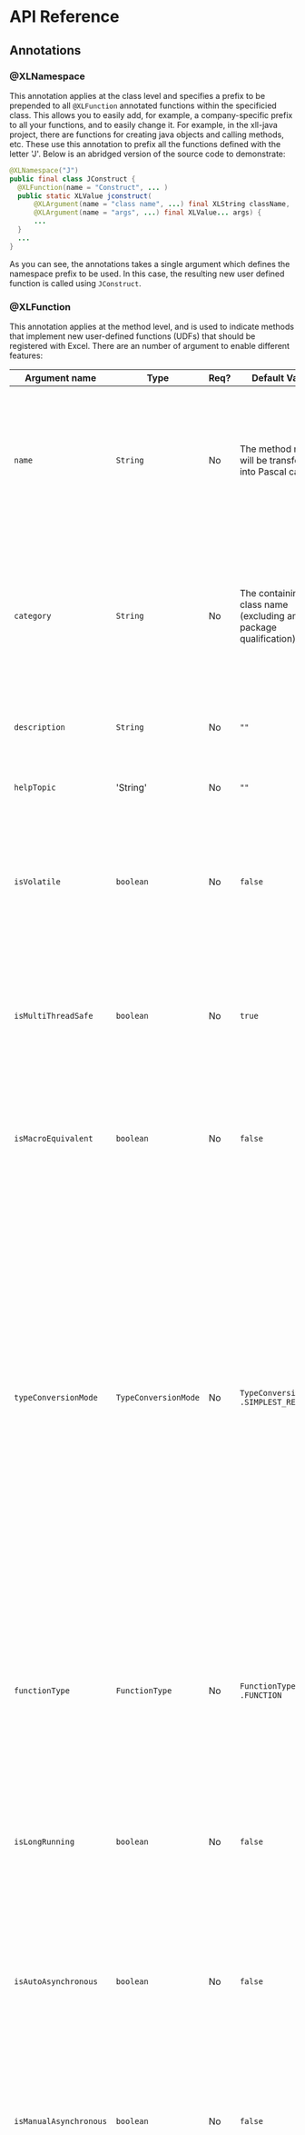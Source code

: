 API Reference
=============

## Annotations
### @XLNamespace
This annotation applies at the class level and specifies a prefix to be prepended to all `@XLFunction` annotated functions within
the specificied class.  This allows you to easily add, for example, a company-specific prefix to all your functions, and to easily
change it.  For example, in the xll-java project, there are functions for creating java objects and calling methods, etc.  These use
this annotation to prefix all the functions defined with the letter 'J'.  Below is an abridged version of the source code to demonstrate:

```java
@XLNamespace("J")
public final class JConstruct {
  @XLFunction(name = "Construct", ... )
  public static XLValue jconstruct(
      @XLArgument(name = "class name", ...) final XLString className,
      @XLArgument(name = "args", ...) final XLValue... args) {
      ...
  }
  ...
}
```
As you can see, the annotations takes a single argument which defines the namespace prefix to be used.  In this case, the resulting
new user defined function is called using `JConstruct`.

### @XLFunction
This annotation applies at the method level, and is used to indicate methods that implement new user-defined functions (UDFs) that should
be registered with Excel.  There are an number of argument to enable different features:

| Argument name | Type | Req? | Default Value | Description |
|---------------|------|-----------|---------------|-------------|
| `name` | `String` | No | The method name will be transformed into Pascal case | The name with which to register the function with Excel, with any `@XLNamespace` prepended. This name, together with the namespace, should typically match the Excel style of Pascal case with an initial uppercase letter. |
| `category` | `String` | No | The containing class name (excluding any package qualification) | The category in which the function sits.  Excel supports a one-level heirarchy with which to group functions, and thisis it's name.  This heirarchy can be used as a filter when browsing available function in the Insert function dialog. |
| `description` | `String` | No | `""` | The description of the function, as displayed in the Insert function dialog in Excel. |
| `helpTopic` | 'String' | No | `""` | The help topic under which this function should appear in Excel help. |
| `isVolatile` | `boolean` | No | `false` | Notifies Excel as to whether cells containing expressions with this function should be recalculated after *any* calculation.  Use with caution as it can cause many recalculation calls. |
| `isMultiThreadSafe` | `boolean` | No | `true` | Tells Excel this function can safely be called from multiple threads at once.  This means Excel will call in multple threads from it's thread pool, but some macro-class API calls may not be available. |
| `isMacroEquivalent` | `boolean` | No | `false` | Tells Excel this function is macro-equivalent.  This means it will only be called from Excel's main thread, but may mean some extra API calls are available. |
| `typeConversionMode` | `TypeConversionMode` | No | `TypeConversionMode` `.SIMPLEST_RESULT` | Indicates to the Java/Excel type  conversion system what type of type conversions are desired.  Options are `SIMPLEST_RESULT`, which converts results into the most  primitive type possible (e.g. an Excel Number `XLNumber` rather than a java.lang.Double object handle); `OBJECT_RESULT`, which forces the type conversion system to return an object handle (possibly boxing the value) and; `PASSTHROUGH`, which is used only by the type conversion system itself when performing conversions recursively (e.g. on the elements on an array) to avoid types being converted more than once. |
| `functionType` | `FunctionType` | No | `FunctionType` `.FUNCTION` | Tells Excel whether this function is a `FUNCTION` or a `COMMAND`.  Commands can be triggered by buttons and other events outside of the context of function calculations and may be able to access API calls not available to functions. |
| `isLongRunning` | `boolean` | No | `false` | Hint to the add-in that this function may take a significant amount of time to execute.  This currently does nothing, but could be used to trigger auto-asynchonous or interruptable execution. |
| `isAutoAsynchronous` | `boolean` | No | `false` | Tell the add-in to register the function as asynchronous, but to handle the blocking callback within the add-in transparently and use the add-ins asynchronous thread pool to execute the function. |
| `isManualAsynchronous` | `boolean` | No | `false` | Register an asynchronous function, but handle the callback manually.  This is not currently supported and is just the same as `isAutoAsynchronous`.  It should not currently be used. |
| `isCallerRequired` | `boolean` | No | `false` | Tell the add-in to pass the caller information (the cell reference the calculation is taking place in, for example) as the first parameter to the method.  This is not currently supported and should not be used. |


### @XLParameter
This annotation applies to parameters to the method implementing a user-defined function (which should have been annotated with 
`@XLFunction`) and is used to supply meta-data about each parameter to Excel during function registration.  Below is a list of the
available annotation arguments.

| Argument name | Type | Req? | Default Value | Description |
|---------------|------|-----------|---------------|-------------|
| `name` | `String` | No | param name if avail. else param*x* | The name of the parameter, as it is to appear in the Insert function dialog. | 
| `description` | `String` | No | `""` | The description of the parameter, as it is to appear in the Insert function dialog. |
| `optional` | `boolean` | No | `false` | Whether the argument should be considered optional.  Optional parameters will be passed as `null` if not provided otherwise an Exception will be thrown. |
| `referenceType` | `boolean` | No | `false` | This indicates whether an argument should be registered as being a reference type (e.g.
an `XLLocalReference` or `XLMultiReferences` or `XLArray` byref. This will probably only work with commands rather than functions and
hasn't been tested. |

### @XLConstant
This annotation can be applied either to fields, or to classes.  If applied to public fields, it will register a user-defined function
of the same name that returns the value of the field.  If applied to a class, it will register user-defined functions for all public
fields of the class.

| Argument name | Type | Req? | Default Value | Description |
|---------------|------|-----------|---------------|-------------|
| `name` | `String` | No | The field name will be transformed into Pascal case | The name with which to register the function with Excel, with any `@XLNamespace` prepended. This name, together with the namespace, should typically match the Excel style of Pascal case with an initial uppercase letter. |
| `category` | `String` | No | The containing class name (excluding any package qualification) | The category in which the function sits.  Excel supports a one-level heirarchy with which to group functions, and thisis it's name.  This heirarchy can be used as a filter when browsing available function in the Insert function dialog. |
| `description` | `String` | No | `""` | The description of the function, as displayed in the Insert function dialog in Excel. |
| `helpTopic` | 'String' | No | `""` | The help topic under which this function should appear in Excel help. |
| `typeConversionMode` | `TypeConversionMode` | No | `TypeConversionMode` `.SIMPLEST_RESULT` | Indicates to the Java/Excel type  conversion system what type of type conversions are desired.  Options are `SIMPLEST_RESULT`, which converts results into the most  primitive type possible (e.g. an Excel Number `XLNumber` rather than a java.lang.Double object handle); `OBJECT_RESULT`, which forces the type conversion system to return an object handle (possibly boxing the value) and; `PASSTHROUGH`, which is used only by the type conversion system itself when performing conversions recursively (e.g. on the elements on an array) to avoid types being converted more than once. |

## The type system
XL4J includes a set of immutable Java types that directly mirror the types used by Excel natively and these types are mapped to and 
from the C union known as `XLOPER12` that is defined by the Excel SDK when calls cross from Java to and from the native code part of 
the add-in.  

Use of these types is mostly optional: the type converter system can convert to and from normal Java types in most cases, but in some
cases you might prefer the explicit control of using these types.  Why might you prefer them?  You will avoid the small overhead of
the type converter system, you may be performing lower level Excel API calls (once available) that require certain types, or you may
want access to reference types containing `XLRange` range references rather than by-value style arrays.

All of these types are immutable, implement `equals` and `hashCode` and have descriptive `toString` implementations suitable for
debugging.  They also all extend the `XLValue` interface, which, beyond acting as a marker interface to collect all the types together,
defines a visitor pattern `accept()` method to make it more efficient to implement functionality that depends on the supplied type 
than a chain of `instanceof` checks.

### XLNumber
This wraps a number type.  This can be any double-precision floating point number, but note that Excel does not support cells containing
`Inf` (infinity) or `NaN` (not-a-number) and sub-normals are truncated to zero.  See `XLError` instances.  It is important to 
understand that Excel represents percentages, integers, accountancy amounts, even dates, as a formatting issue - the underlying
representation of all these as a double-precision floating point value.  You may therefore need to format your data to see the required
format after returning it.  It is intended that future versions of XL4J will add functionality to automatically format results as required.

```java
XLNumber xlNumber = XLNumber.of(3.4d);
double number = xlNumber.getValue();
int i = 12345;
XLNumber xlNumberFromInt = XLNumber.of(i);
i = xlNumberFromInt.getAsInt();
long l = 123345
XLNumber xlNumberFromLong = XLNumber.of(l);
l = xlNumberFromLong.getAsLong();
short s = xlNumber.getAsShort();
float f = xlNumber.getAsFloat();
double d = xlNumber.getAsDouble(); // same as getValue()
```

#### Dates and times
**Dates** and **times** are actually represented using `XLNumber` - the number represents the number of days since either 0th January
1900 (yes, the day before 1st January 1900, there is a reason of sorts!) or 0th January 1904, depending on whether the worksheet is in
1900 or 1904 mode.  

1904 mode is used in the Mac version of Excel for historical reasons.  Which mode is used for a given workbook is configured from the
options section in Excel.  For Windows-created sheets it will always be 1900-mode unless specifically set up otherwise.  There is 
another twist though.  Normally, years that start centuries that aren't a multiple of 100 skip a leap year (unless the year is also
a multiple of 400 years).  This means the year 1900 should have skipped a leap year.  However, Excel counts the 29th February as a
valid day, although it supresses it - this is why the day count starts on 0th January, to remove the extra day.  This was originally
done for efficiency reasons in Lotus 1-2-3, because it means you can every forth year is a leap year without needing special logic for 
1900, which is faster.

See the section on type converters for details on conversion of `Date` and Java 8/JSR-310 types `LocalDate` and `LocalDateTime`.

### XLString
This wraps a string type.  This can be a unicode string up to 32K characters long.  Some typical uses:

```java
XLString xlString = XLString.of("Hello Excel!")
String string = xlString.getValue();
if (xlString.isObject()) { // String has object handle prefix
  XLObject xlObject = xlString.toXLObject(); // See XLObject for details.
}
System.out.println(xlString.toString());
```

### XLBoolean
This wraps a boolean, and is implemented as a Java `enum`.  It still implements `XLValue` so remains part of the class heirarchy.
```java
XLBoolean xlBooleanT = XLBoolean.TRUE;
XLBoolean xlBooleanF = XLBoolean.FALSE;
// use of enum in switch
switch (xlBooleanT) {
  case XLBoolean.TRUE:
    // it was true
    break;
  case XLBoolean.FALSE:
    // it was false
    break;
}
// use of enum in if
if (xlBooleanT == XLBoolean.TRUE) {
  // yes
}
// show conversion to and from boolean
boolean b = true;
XLBoolean converted = XLBoolean.from(b);
if (converted.getValue()) {
  // yes
}
```

### XLArray
This type represents an Excel array of either one or two dimensions.  Excel has two ways of specifying an array as an input to a
function.  One is explicit, using  curly brackets and comma-separated list syntax `{1, 2, 3}`, which is quite rarely used, or a range 
of the form A1:B2.  A range is not necessarily an array, and if the parameter is registered as a reference type, a range will be passed
from Excel as either an `XLReference` or `XLMultiReference`, but in most cases, when you specify an `@XLParameter(referenceType=false)`
(the default), a range is converted by Excel into an array before passing to the funciton.  Because a range can contain any Excel cells,
an `XLArray` can contain any `XLValue` type in each element.  

When returning array, it's important to understand how Excel *array formulas* work, see the [Introduction to Excel](https://github.com/McLeodMoores/xl4j/blob/master/docs/excel-introduction.md) 
for more information.  In summary though, if your function returns an array, you should highlight the area you want to populate with 
the result, click on the formula bar (or hit F2) and enter your formula (e.g. `=MyArrayFunc()`) and then hit **CTRL-ALT-ENTER**.  If 
you just hit **ENTER** it will not work correctly.  You will then see the forumla replicated in each element of the highlighted range
with array brackets surrounding it.

Presently, `XLArray` is created from a 2D Java array of `XLValue`.  In future, a builder inner class will probably be added for more
convenience.  If you're converting from tabular data provided by another data source (which is likely), you'll probably find it easier
to use an `Object[][]` and let the type converter system handle each conversion itself (possibly adding your own customer type
converters).

```java
XLValue[][] xlValueArr = new XLValue[2][2];
xlValueArr[0][0] = XLString.of("Hello");
xlValueArr[1][0] = XLNil.INSTANCE;
xlValueArr[0][1] = XLNumber.of(42);
xlValueArr[1][1] = XLBoolean.from(false);
XLArray xlArray = XLArray.of(xlValueArr);
assert xlArray.isRow() == false;
assert xlArray.isColumn() == false;
assert xlArray.isArea() == true;
XLValue[][] arr = xlArray.getArray();
assert arr = xlValueArr; // it's not a copy so take 'immutable' with a pinch of salt.
```

### XLError
This type is an enum containing the different errors excel functions can return.  For Java, currently exception level information is 
viewed via the Java log file (see [Logging](https://github.com/McLeodMoores/xl4j/blob/master/docs/logging.md)), although in future
the intention is to allow per-cell Java exceptions to be accessed more easily (via a function and/or and context sensitive inspector 
window).

| Enum value | Excel appearance | Description |
|------------|------------------|-------------|
| Null       | #NULL!           | Errors occur when cell references are separated incorrectly within a formula. A common cause is a space between references rather than an operator or a colon (for ranges).  This is also returned as the indication of a NullPointerException in Java. |
| Div0       | #DIV/0!          | Errors occur when a formula tries to divide a number by zero or an empty cell. |
| Value      | #VALUE!          | Errors occur when a function in a formula has the wrong type of argument. |
| Ref        | #REF!            | Errors occur when a formula contains invalid cell references, often caused by deleted data or cut and pasted cells.
| Name       | #NAME?           | Errors occur when Excel doesn't recognize text in a formula, for example if a Function cannot be found. |
| Num        | #NUM!            | Errors occur when a calculation yields a number that is outside of what Excel can represent. This includes Infinities and NaNs (although sub-normals are truncated to 0 instead).|
| NA         | #N/A             | Errors occur when some data in missing or that inappropriate arguments have been passed to lookup functions (vlookup, etc). |

```java
XLValue retVal;
try {
  return otherMethod(inputs)
} catch (IllegalArgumentException e) {
  return XLError.NA;
}
```

### XLNil
This type represents an empty worksheet cell and is implemented as a Java `enum` with a single value `INSTANCE`.   As with other enums,
it remains part of the `XLValue` class heirarchy.
```java
XLValue value = XLNil.INSTANCE;
```

### XLBigData
This type is a strange beast that presently you can probably safely ignore.  It was introduced into Excel to store binary data on a
worksheet, which sounds really useful.  The problem is that it only works on the current selected worksheet (i.e. where it stores data
is specific to the GUI state) making it much less useful.  Originally `XLBigData` was crafted to store and retrieve serialized objects
from the heap using this mechanism, but this is not presently implemented because of the state problem.  There are alternative ways to
store data in a sheet via COM, so the intention is to use those for persistent object storage in the long term.

In the SDK BigData is a C-union in which one set of fields is used to pass binary data into Excel (pointer + length), and a
different set of fields is used to hold a handle to that data (and a length).  This meant the meaning depended on whether it was an 
input to Excel or an output.

Then, when Excel 2010 introduced asynchronous functions, the BigData data structure was used to hold handles for returning values
once asynchronous calls had completed.  The current implementation of `autoAsynchronous` functions handles all this internally to
the native part of the Add-in, but the plan is to expose `manualAsynchronous` functions in the future, which will require fewer
threads for asynchronous I/O operations that presently.  This implementation is likely to use `XLBigData` but presently no other
API is available that uses it, although the plan is to eventually expose the BigData storage/retrieval API for completeness despite 
it's limited usefulness.

```
byte[] myData = new byte[] { 0xDE, 0xAD, 0xBE, 0xEF };
XLBigData xlBigDataBinary = XLBigData.of(myData); // in binary data mode
assert xlBigDataBinary.getBuffer() == myData;
XLBigData xlBigDataBinary2 - XLBigData.of("Hello"); // serialized data of string "Hello" as binary data
xlBigDataBinary2.getValue().equals("Hello"); // deserialize binary data
```

### XLLocalReference
This type represents a single block of cells on the currently selected worksheet.  It directly maps from the `XLOPER12` type
`zltypeSRef`.  In itself, it is probably of limited use, and is really included for completeness.  In most cases this will be
coerced (type converted in the native part of the add-in using the `xlCoerce` API call) into an `XLMultiReference`, which includes
a `sheetId` field that identifies which worksheet the cell(s) are on (and additionally supports multple ranges selected at once).

`XLLocalReference` takes an `XLRange` type, which is an ancillary type that just wraps the selected range information itself and 
is reused in `XLMultiReference`.  Note that `XLLocalReference` will only be passed into a function if a parameter is registered as
`@XLParameter(referenceType=true)`, and even then, Excel will only pass this type if it is registered as a command or possibly a 
macro-equivalent function.

`XLLocalReference` implements the marker interface `XLReference` along with `XLMultiReference`.

```java
// Range covering A1:C3 (0,0) -> (2, 2)
XLRange blockRange = XLRange.of(0, 0, 2, 2);
XLLocalReference xlLocalRef = XLLocalReference.of(blockRange);
assert blockRange == xlLocalRef.getRange();
// Range just covering single cell B2
XLRange singleCell = XLRange.ofCell(1, 1);
XLLocalReference xlLocalRef2 = XLLocalReference.of(singleCell);
assert singleCell == xlLocalRef2.getRange();
```

### XLMultiReference
This type represents one or more ranges of cells selected on a particular worksheet.  It directly maps from the `XLOPER12` type
`zltypeMRef`.  It can be passed into user defined functions from Excel as a way of referring to cells by reference, the alternative
being `XLArray`, which is effectively by value.  The idea is then that you can call back into Excel's API to put/set elements of the 
range.  Because there isn't currently a callback API implemented, this type is currently of limited use, although it should become more
useful in the future.  Additionally, only parameters registered as `@XLParameter(referenceType=true)` can receive this type, and even
then, Excel will only pass it if the user defined function in question is registered as a command or possibly a macro-equivalent 
function.

`XLMultiReference` implements the marker interface `XLReference` along with `XLLocalReference`.

```java
// in reality the sheet ID would be passed in from Excel via an XLMultiReference argument.
XLSheetId sheetId = XLSheetId.of(1); 
// Range covering A1:C3 (0,0) -> (2, 2)
XLRange blockRange = XLRange.of(0, 0, 2, 2);
XLMultiReference xlMultiRef = XLMultiReference.of(sheetId, blockRange);
List<XLRange> ranges = xlMultiRef.getRanges();
assert ranges.contains(blockRange);
assert ranges.size() == 1;
assert sheetId == xlMultiRef.getSheetId();
assert xlMultiRef.isSingleRange();
assert xlMultiRef.getSingleRange() == blockRange;
XLRange[] rangesArray = xlMultiRef.getRangesArray();
assert rangesArray[0] == blockRange;
assert rangesArray.length == 1;

// Range just covering single cell B2
XLRange singleCell = XLRange.ofCell(1, 1);
XLMultiReference xlMultiRef2 = XLMultiReference.of(sheetId, singleCell);

XLMultiReference xlMultiRef3 = XLMultiReference.of(sheetId, blockRange, singleCell);
List<XLRange> ranges2 = xlMultiRef3.getRanges();
assert ranges2.contains(singleCell);
assert ranges2.contains(blockRange);
assert ranges2.size() == 2;
assert ranges2.isSingleRange() == false;
assert ranges2.getSingleRange() == singleCell; // probably should throw exception in this case, but doesn't
```

### XLMissing
This type represents a missing argument in a parameter list.  As the type converter will generally convert this to a `null` if the 
function isn't expecting an `XLValue`, it's of limited use, but will likely be more useful once a callback API is available.  It is
implemented as a singleton `enum` called `INSTANCE`.

```java
XLValue value = XLMissing.INSTANCE;
```

## Associated types
### XLRange
This type represents a contiguous range of cells in Excel.  It uses the R1C1 style of cell reference in that the column and row are
denoted by an index rather than the column being a letter or letters (the A1 style of cell reference).  It simply takes the top left 
and bottom right indexes of the corners of the contiguous rectangular area inclusive.  Utility methods are included for quickly 
checking if the range is for a single cell, single column or single row of cells.

```java
// Range just covering single cell B2
XLRange singleCell = XLRange.ofCell(1, 1);
assert singleCell.isSingleCell() == true;
assert singleCell.isSingleRow() == true; // row of 1 is still a row.
assert singleCell.isSingleColumn() == true; // column of 1 is still a column.

// Range covering column A1:A3 (0, 0) -> (0, 2)
XLRange column = XLRange.of(0, 0, 0, 2);
assert column.isSingleColumn() == true;
assert column.isSingleRow() == false;
assert column.isSingleCell() == false;

// Range covering row A1:C1 (0, 0) -> (2, 0)
XLRange row = XLRange.of(0, 0, 2, 0);
assert.row.isSingleColumn() == false;
assert row.isSingleRow() == true;
assert row.isSingleCell() == false;

// Range covering A1:C3 (0, 0) -> (2, 2)
XLRange blockRange = XLRange.of(0, 0, 2, 2);
assert blockRange.isSingleCell() == false;
assert blockRange.isSingleRow() == false; 
assert blockRange.isSingleColumn() == false;
```

### XLSheetId
This type simply wraps an integer ID of a given worksheet.  It is supplied embedded in an `XLMultiReference` but will become more
useful as an argument once API access is available.

```java
XLSheetId id = XLSheetId.of(1);
assert id.getSheetId() == 1;
```

### XLObject 
This is not a direct analogue of an Excel type, but rather a special case of an XLString class that encodes an object handle prefixed
with a special character sequence that it is difficult to enter manually, thus minimizing the possibility of invalid handles being
present.
